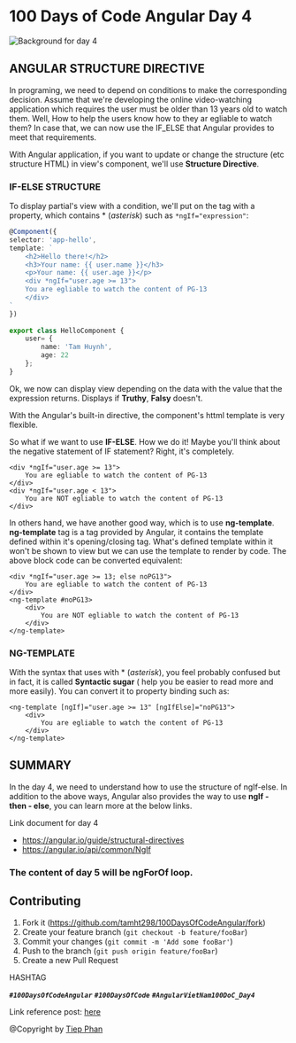 # 100 Days of Code Angular Day 4
![Background for day 4][bg-url]
## ANGULAR STRUCTURE DIRECTIVE
In programing, we need to depend on conditions to make the corresponding decision. Assume that we're developing the online video-watching application which requires the user must be older than 13 years old to watch them. Well, How to help the users know how to they ar egliable to watch them? In case that, we can now use the IF_ELSE that Angular provides to meet that requirements. 

With Angular application, if you want to update or change the structure (etc structure HTML) in view's component, we'll use **Structure Directive**.

### IF-ELSE STRUCTURE
To display partial's view with a condition, we'll put on the tag with a property, which contains * (_asterisk_) such as `*ngIf="expression"`:

```ts
@Component({
selector: 'app-hello',
template: `
    <h2>Hello there!</h2>
    <h3>Your name: {{ user.name }}</h3>
    <p>Your name: {{ user.age }}</p>
    <div *ngIf="user.age >= 13">
    You are egliable to watch the content of PG-13
    </div>
`
})
	
export class HelloComponent {
    user= {
        name: 'Tam Huynh',
        age: 22
    };
}
```
Ok, we now can display view depending on the data with the value that the expression returns. Displays if **Truthy**, **Falsy** doesn't.

With the Angular's built-in directive, the component's httml template is very flexible.

So what if we want to use **IF-ELSE**. How we do it! Maybe you'll think about the negative statement of IF statement? Right, it's completely.

```angular2html
<div *ngIf="user.age >= 13">
    You are egliable to watch the content of PG-13
</div>
<div *ngIf="user.age < 13">
    You are NOT egliable to watch the content of PG-13
</div>
```
In others hand, we have another good way, which is to use **ng-template**. **ng-template** tag is a tag provided by Angular, it contains the template defined within it's opening/closing tag. What's defined template within it won't be shown to view but we can use the template to render by code. The above block code can be converted equivalent:
 
```angular2html
<div *ngIf="user.age >= 13; else noPG13">
    You are egliable to watch the content of PG-13
</div>
<ng-template #noPG13>
    <div>
        You are NOT egliable to watch the content of PG-13
    </div>
</ng-template>
```
### NG-TEMPLATE
With the syntax that uses with * (_asterisk_), you feel probably confused but in fact, it is called **Syntactic sugar** (	help you be easier to read more and more easily). You can convert it to property binding such as:

```angular2html
<ng-template [ngIf]="user.age >= 13" [ngIfElse]="noPG13">
    <div>
        You are egliable to watch the content of PG-13
    </div>
</ng-template>
```
## SUMMARY
In the day 4, we need to understand how to use the structure of ngIf-else. In addition to the above ways, Angular also provides the way to use **ngIf - then - else**, you can learn more at the below links.

Link document for day 4
- https://angular.io/guide/structural-directives
- https://angular.io/api/common/NgIf

### The content of day 5 will be ngForOf loop.

## Contributing

1. Fork it (<https://github.com/tamht298/100DaysOfCodeAngular/fork>)
2. Create your feature branch (`git checkout -b feature/fooBar`)
3. Commit your changes (`git commit -m 'Add some fooBar'`)
4. Push to the branch (`git push origin feature/fooBar`)
5. Create a new Pull Request

HASHTAG

***`#100DaysOfCodeAngular`*** ***`#100DaysOfCode`*** ***`#AngularVietNam100DoC_Day4`***

Link reference post: [here][post-url]

@Copyright by [Tiep Phan](https://www.facebook.com/pttiep)
<!-- Markdown link & img dfn's -->
[post-url]: https://www.facebook.com/groups/AngularVietnam/permalink/892213474610838/
[bg-url]: https://github.com/tamht298/100DaysOfCodeAngular/blob/d-4/day-4/day-04.png

